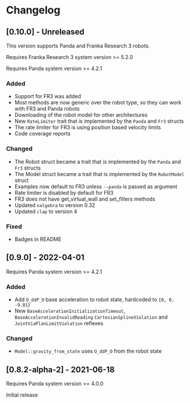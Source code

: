 # Changelog

## [0.10.0] - Unreleased

This version supports Panda and Franka Research 3 robots.

Requires Franka Research 3 system version >= 5.2.0

Requires Panda system version >= 4.2.1

### Added

- Support for FR3 was added
- Most methods are now generic over the robot type, so they can work with FR3 and Panda robots
- Downloading of the robot model for other architectures
- New `RateLimiter` trait that is implemented by the `Panda` and `Fr3` structs
- The rate limiter for FR3 is using position based velocity limits
- Code coverage reports

### Changed

- The Robot struct became a trait that is implemented by the `Panda` and `Fr3` structs
- The Model struct became a trait that is implemented by the `RobotModel` struct
- Examples now default to FR3 unless `--panda` is passed as argument
- Rate limiter is disabled by default for FR3
- FR3 does not have get_virtual_wall and set_filters methods
- Updated `nalgebra` to version 0.32
- Updated `clap` to version 4

### Fixed

- Badges in README

## [0.9.0] - 2022-04-01

Requires Panda system version >= 4.2.1

### Added

- Add `O_ddP_O` base acceleration to robot state, hardcoded to `{0, 0, -9.81}`
- New `BaseAccelerationInitializationTimeout`, `BaseAccelerationInvalidReading`
  `CartesianSplineViolation` and
  `JointViaPlanLimitViolation` reflexes

### Changed

- `Model::gravity_from_state` uses `O_ddP_O` from the robot state

## [0.8.2-alpha-2] - 2021-06-18

Requires Panda system version >= 4.0.0

Initial release
